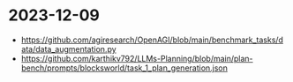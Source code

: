 # 2023-12-09
 - https://github.com/agiresearch/OpenAGI/blob/main/benchmark_tasks/data/data_augmentation.py
 - https://github.com/karthikv792/LLMs-Planning/blob/main/plan-bench/prompts/blocksworld/task_1_plan_generation.json
